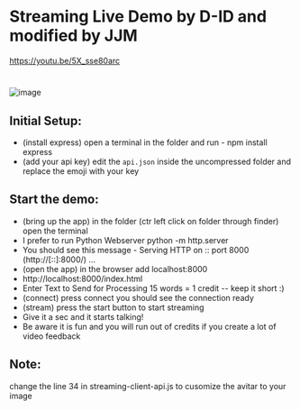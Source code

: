 # Streaming Live Demo by D-ID and modified by JJM
https://youtu.be/5X_sse80arc
#
![image](https://github.com/jjmlovesgit/d-id_streams/assets/47751509/7dffefaf-7c4b-4556-b88e-d383e5a0b72b)


## Initial Setup:
* (install express) open a terminal in the folder and run  - npm install express
* (add your api key) edit the `api.json` inside the uncompressed folder and replace the emoji with your key


## Start the demo:
* (bring up the app) in the folder (ctr left click on folder through finder) open the terminal 
* I prefer to run Python Webserver python -m http.server
* You should see this message - Serving HTTP on :: port 8000 (http://[::]:8000/) ...
* (open the app) in the browser add localhost:8000
* http://localhost:8000/index.html
* Enter Text to Send for Processing 15 words = 1 credit -- keep it short :)
* (connect) press connect you should see the connection ready 
* (stream) press the start button to start streaming
* Give it a sec and it starts talking!
* Be aware it is fun and you will run out of credits if you create a lot of video feedback 

## Note:
change the line 34 in streaming-client-api.js to cusomize the avitar to your image 
